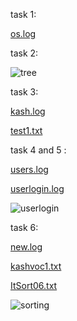 task 1:

[os.log](https://github.com/kashmalahashmi/OsLabSpr23/files/10681569/os.log)

task 2:

![tree](https://user-images.githubusercontent.com/123877043/217431806-cc772050-2960-462c-b5b0-a1eb4cf613e8.png)

task 3:

[kash.log](https://github.com/kashmalahashmi/OsLabSpr23/files/10681628/kash.log)

[test1.txt](https://github.com/kashmalahashmi/OsLabSpr23/files/10681629/test1.txt)

task 4 and 5 :

[users.log](https://github.com/kashmalahashmi/OsLabSpr23/files/10681727/users.log)

[userlogin.log](https://github.com/kashmalahashmi/OsLabSpr23/files/10681738/userlogin.log)

![userlogin](https://user-images.githubusercontent.com/123877043/217438038-2d1a876d-3a4e-42ef-8f23-6c8108c870bb.png)


task 6:

[new.log](https://github.com/kashmalahashmi/OsLabSpr23/files/10681818/new.log)

[kashvoc1.txt](https://github.com/kashmalahashmi/OsLabSpr23/files/10681820/kashvoc1.txt)

[ItSort06.txt](https://github.com/kashmalahashmi/OsLabSpr23/files/10681821/ItSort06.txt)

![sorting](https://user-images.githubusercontent.com/123877043/217438195-f90a8bd5-65d6-4013-859b-c8d5251e9c58.png)

